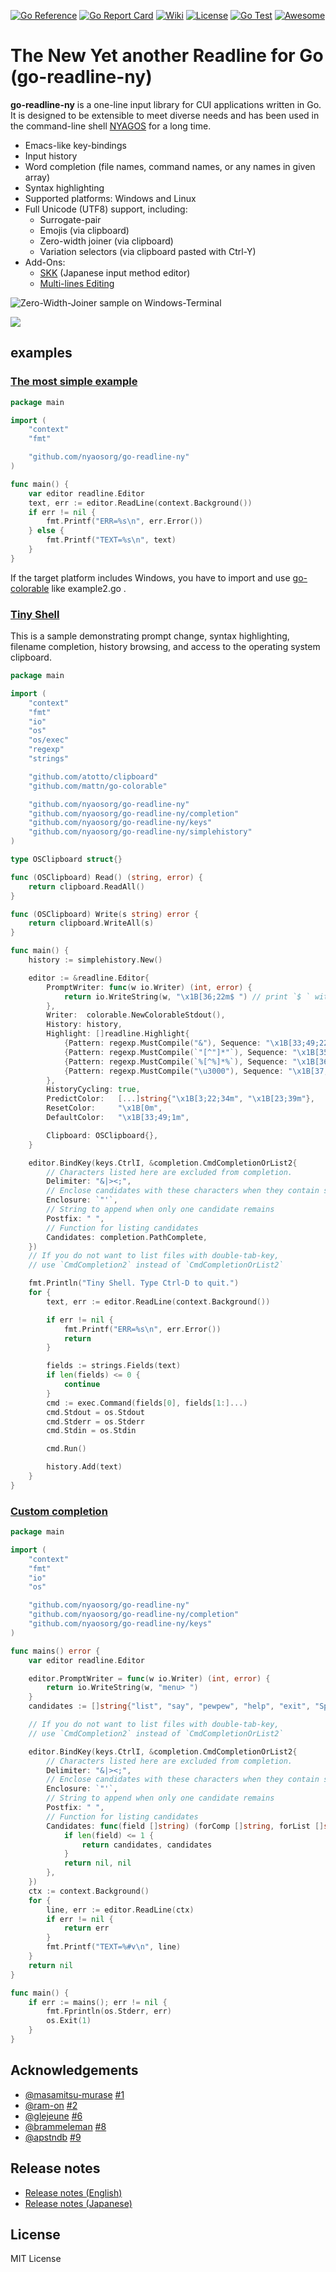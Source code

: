 [![Go Reference](https://pkg.go.dev/badge/github.com/nyaosorg/go-readline-ny.svg)](https://pkg.go.dev/github.com/nyaosorg/go-readline-ny)
[![Go Report Card](https://goreportcard.com/badge/github.com/nyaosorg/go-readline-ny)](https://goreportcard.com/report/github.com/nyaosorg/go-readline-ny)
[![Wiki](https://img.shields.io/badge/Wiki-orange)](https://github.com/nyaosorg/go-readline-ny/wiki)
[![License](https://img.shields.io/badge/License-MIT-red)](https://github.com/nyaosorg/go-readline-ny/blob/master/LICENSE)
[![Go Test](https://github.com/nyaosorg/go-readline-ny/actions/workflows/test.yml/badge.svg)](https://github.com/nyaosorg/go-readline-ny/actions/workflows/test.yml)
[![Awesome](https://awesome.re/badge.svg)](https://github.com/avelino/awesome-go)

The New Yet another Readline for Go (go-readline-ny)
====================================================

**go-readline-ny** is a one-line input library for CUI applications written in Go. It is designed to be extensible to meet diverse needs and has been used in the command-line shell [NYAGOS] for a long time.

[NYAGOS]: https://github.com/nyaosorg/nyagos

- Emacs-like key-bindings
- Input history
- Word completion (file names, command names, or any names in given array)
- Syntax highlighting
- Supported platforms: Windows and Linux
- Full Unicode (UTF8) support, including:
    - Surrogate-pair
    - Emojis (via clipboard)
    - Zero-width joiner (via clipboard)
    - Variation selectors (via clipboard pasted with Ctrl-Y)
- Add-Ons:
    - [SKK] (Japanese input method editor)
    - [Multi-lines Editing][go-multiline-ny]

[SKK]: https://github.com/nyaosorg/go-readline-skk
[go-multiline-ny]: https://github.com/hymkor/go-multiline-ny

![Zero-Width-Joiner sample on Windows-Terminal](./emoji.png)

![](./colorcmdline.png)

examples
--------

### [The most simple example](./examples/example1.go)

```examples/example1.go
package main

import (
    "context"
    "fmt"

    "github.com/nyaosorg/go-readline-ny"
)

func main() {
    var editor readline.Editor
    text, err := editor.ReadLine(context.Background())
    if err != nil {
        fmt.Printf("ERR=%s\n", err.Error())
    } else {
        fmt.Printf("TEXT=%s\n", text)
    }
}
```

If the target platform includes Windows, you have to import and use [go-colorable](https://github.com/mattn/go-colorable) like example2.go .

### [Tiny Shell](./examples/example2.go)

This is a sample demonstrating prompt change, syntax highlighting, filename completion, history browsing, and access to the operating system clipboard.

```examples/example2.go
package main

import (
    "context"
    "fmt"
    "io"
    "os"
    "os/exec"
    "regexp"
    "strings"

    "github.com/atotto/clipboard"
    "github.com/mattn/go-colorable"

    "github.com/nyaosorg/go-readline-ny"
    "github.com/nyaosorg/go-readline-ny/completion"
    "github.com/nyaosorg/go-readline-ny/keys"
    "github.com/nyaosorg/go-readline-ny/simplehistory"
)

type OSClipboard struct{}

func (OSClipboard) Read() (string, error) {
    return clipboard.ReadAll()
}

func (OSClipboard) Write(s string) error {
    return clipboard.WriteAll(s)
}

func main() {
    history := simplehistory.New()

    editor := &readline.Editor{
        PromptWriter: func(w io.Writer) (int, error) {
            return io.WriteString(w, "\x1B[36;22m$ ") // print `$ ` with cyan
        },
        Writer:  colorable.NewColorableStdout(),
        History: history,
        Highlight: []readline.Highlight{
            {Pattern: regexp.MustCompile("&"), Sequence: "\x1B[33;49;22m"},
            {Pattern: regexp.MustCompile(`"[^"]*"`), Sequence: "\x1B[35;49;22m"},
            {Pattern: regexp.MustCompile(`%[^%]*%`), Sequence: "\x1B[36;49;1m"},
            {Pattern: regexp.MustCompile("\u3000"), Sequence: "\x1B[37;41;22m"},
        },
        HistoryCycling: true,
        PredictColor:   [...]string{"\x1B[3;22;34m", "\x1B[23;39m"},
        ResetColor:     "\x1B[0m",
        DefaultColor:   "\x1B[33;49;1m",

        Clipboard: OSClipboard{},
    }

    editor.BindKey(keys.CtrlI, &completion.CmdCompletionOrList2{
        // Characters listed here are excluded from completion.
        Delimiter: "&|><;",
        // Enclose candidates with these characters when they contain spaces
        Enclosure: `"'`,
        // String to append when only one candidate remains
        Postfix: " ",
        // Function for listing candidates
        Candidates: completion.PathComplete,
    })
    // If you do not want to list files with double-tab-key,
    // use `CmdCompletion2` instead of `CmdCompletionOrList2`

    fmt.Println("Tiny Shell. Type Ctrl-D to quit.")
    for {
        text, err := editor.ReadLine(context.Background())

        if err != nil {
            fmt.Printf("ERR=%s\n", err.Error())
            return
        }

        fields := strings.Fields(text)
        if len(fields) <= 0 {
            continue
        }
        cmd := exec.Command(fields[0], fields[1:]...)
        cmd.Stdout = os.Stdout
        cmd.Stderr = os.Stderr
        cmd.Stdin = os.Stdin

        cmd.Run()

        history.Add(text)
    }
}
```

### [Custom completion](examples/example3.go)

```examples/example3.go
package main

import (
    "context"
    "fmt"
    "io"
    "os"

    "github.com/nyaosorg/go-readline-ny"
    "github.com/nyaosorg/go-readline-ny/completion"
    "github.com/nyaosorg/go-readline-ny/keys"
)

func mains() error {
    var editor readline.Editor

    editor.PromptWriter = func(w io.Writer) (int, error) {
        return io.WriteString(w, "menu> ")
    }
    candidates := []string{"list", "say", "pewpew", "help", "exit", "Space Command"}

    // If you do not want to list files with double-tab-key,
    // use `CmdCompletion2` instead of `CmdCompletionOrList2`

    editor.BindKey(keys.CtrlI, &completion.CmdCompletionOrList2{
        // Characters listed here are excluded from completion.
        Delimiter: "&|><;",
        // Enclose candidates with these characters when they contain spaces
        Enclosure: `"'`,
        // String to append when only one candidate remains
        Postfix: " ",
        // Function for listing candidates
        Candidates: func(field []string) (forComp []string, forList []string) {
            if len(field) <= 1 {
                return candidates, candidates
            }
            return nil, nil
        },
    })
    ctx := context.Background()
    for {
        line, err := editor.ReadLine(ctx)
        if err != nil {
            return err
        }
        fmt.Printf("TEXT=%#v\n", line)
    }
    return nil
}

func main() {
    if err := mains(); err != nil {
        fmt.Fprintln(os.Stderr, err)
        os.Exit(1)
    }
}
```

Acknowledgements
----------------

- [@masamitsu-murase](https://github.com/masamitsu-murase) [#1]
- [@ram-on](https://github.com/ram-on) [#2]
- [@glejeune](https://github.com/glejeune) [#6]
- [@brammeleman](https://github.com/brammeleman) [#8]
- [@apstndb](https://github.com/apstndb) [#9]


[#1]: https://github.com/nyaosorg/go-readline-ny/pull/1
[#2]: https://github.com/nyaosorg/go-readline-ny/issues/2
[#6]: https://github.com/nyaosorg/go-readline-ny/pull/6
[#8]: https://github.com/nyaosorg/go-readline-ny/issues/8
[#9]: https://github.com/nyaosorg/go-readline-ny/issues/9

Release notes
-------------

- [Release notes (English)](release_note_en.md)
- [Release notes (Japanese)](release_note_ja.md)

License
-------

MIT License
